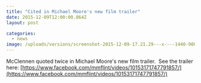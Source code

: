 ```yaml
---
title: "Cited in Michael Moore's new film trailer"
date: 2015-12-09T12:00:00.864Z
layout: post

categories: 
  - news
image: /uploads/versions/screenshot-2015-12-09-17.21.29---x----1440-900x---.png
---
```


McClennen quoted twice in Michael Moore's new film trailer.&nbsp; See the trailer here: [https://www.facebook.com/mmflint/videos/10153171747791857/](https://www.facebook.com/mmflint/videos/10153171747791857/)

